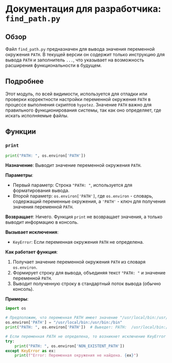 # Документация для разработчика: `find_path.py`

## Обзор

Файл `find_path.py` предназначен для вывода значения переменной окружения `PATH`. В текущей версии он содержит только инструкцию для вывода `PATH` и заполнитель `...`, что указывает на возможность расширения функциональности в будущем.

## Подробнее

Этот модуль, по всей видимости, используется для отладки или проверки корректности настройки переменной окружения `PATH` в процессе выполнения скриптов `hypotez`. Значение `PATH` важно для правильного функционирования системы, так как оно определяет, где искать исполняемые файлы.

## Функции

### `print`

```python
print("PATH: ", os.environ['PATH'])
```

**Назначение**: Выводит значение переменной окружения `PATH`.

**Параметры**:
- Первый параметр: Строка `"PATH: "`, используется для форматирования вывода.
- Второй параметр: `os.environ['PATH']`, где `os.environ` - словарь, содержащий переменные окружения, а `'PATH'` - ключ для получения значения переменной `PATH`.

**Возвращает**: Ничего. Функция `print` не возвращает значения, а только выводит информацию в консоль.

**Вызывает исключения**:
- `KeyError`: Если переменная окружения `PATH` не определена.

**Как работает функция**:
1. Получает значение переменной окружения `PATH` из словаря `os.environ`.
2. Формирует строку для вывода, объединяя текст `"PATH: "` и значение переменной `PATH`.
3. Выводит полученную строку в стандартный поток вывода (обычно консоль).

**Примеры**:

```python
import os

# Предположим, что переменная PATH имеет значение "/usr/local/bin:/usr/bin:/bin"
os.environ['PATH'] = "/usr/local/bin:/usr/bin:/bin"
print("PATH: ", os.environ['PATH'])  # Выведет: PATH:  /usr/local/bin:/usr/bin:/bin

# Если переменная PATH не определена, то возникнет исключение KeyError
try:
    print("PATH: ", os.environ['NON_EXISTENT_PATH'])
except KeyError as ex:
    print(f"Error: Переменная окружения не найдена. {ex}")
```